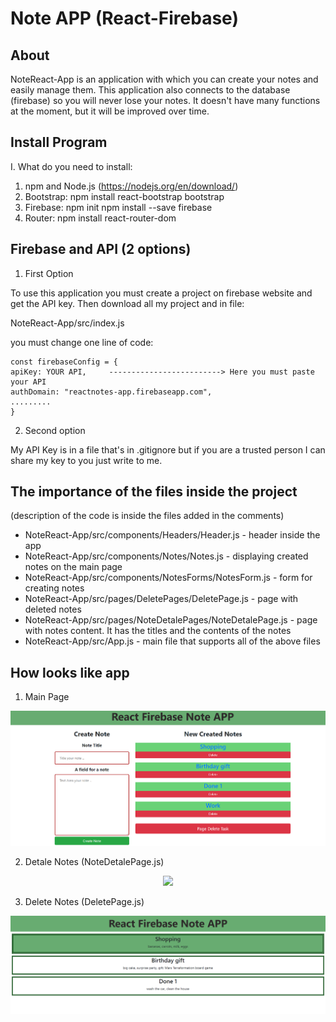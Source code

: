 # Note APP (React-Firebase)

## About

NoteReact-App is an application with which you can create your notes and easily manage them. This application also connects to the database (firebase) 
so you will never lose your notes. It doesn't have many functions at the moment, but it will be improved over time. 

## Install Program

I. What do you need to install:
1. npm and Node.js (https://nodejs.org/en/download/)
2. Bootstrap: npm install react-bootstrap bootstrap
3. Firebase:  npm init
              npm install --save firebase
4. Router:    npm install react-router-dom

## Firebase and API (2 options)

1. First Option

To use this application you must create a project on firebase website and get the API key. Then download all my project and in file:

NoteReact-App/src/index.js

you must change one line of code:


    const firebaseConfig = {
    apiKey: YOUR API,     -------------------------> Here you must paste your API
    authDomain: "reactnotes-app.firebaseapp.com",
    .........
    }

2. Second option

My API Key is in a file that's in .gitignore but if you are a trusted person I can share my key to you just write to me.


## The importance of the files inside the project
(description of the code is inside the files added in the comments)

- NoteReact-App/src/components/Headers/Header.js              - header inside the app
- NoteReact-App/src/components/Notes/Notes.js                 - displaying created notes on the main page
- NoteReact-App/src/components/NotesForms/NotesForm.js        - form for creating notes
- NoteReact-App/src/pages/DeletePages/DeletePage.js           - page with deleted notes
- NoteReact-App/src/pages/NoteDetalePages/NoteDetalePage.js   - page with notes content. It has the titles and the contents of the notes
- NoteReact-App/src/App.js                                    - main file that supports all of the above files


## How looks like app

1. Main Page

<p align="center">
<img src="ReadmeIMG\Image_1.png">
</p>

2. Detale Notes (NoteDetalePage.js)

<p align="center">
<img src="ReadmeIMG\Image_2.png.png">
</p>

3. Delete Notes (DeletePage.js)

<p align="center">
<img src="ReadmeIMG\Image_3.png">
</p>
